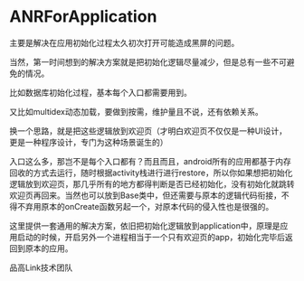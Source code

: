 # ANRForApplication
主要是解决在应用初始化过程太久初次打开可能造成黑屏的问题。

当然，第一时间想到的解决方案就是把初始化逻辑尽量减少，但是总有一些不可避免的情况。

比如数据库初始化过程，基本每个入口都需要用到。

又比如multidex动态加载，要做到按需，维护量且不说，还有依赖关系。

换一个思路，就是把这些逻辑放到欢迎页（才明白欢迎页不仅仅是一种UI设计，更是一种程序设计，专门为这种场景诞生的）

入口这么多，那岂不是每个入口都有？而且而且，android所有的应用都基于内存回收的方式去运行，随时根据activity栈进行进行restore，所以你如果想把初始化逻辑放到欢迎页，那几乎所有的地方都得判断是否已经初始化，没有初始化就跳转欢迎页再回来。当然也可以放到Base类中，但还需要与原本的逻辑代码衔接，不得不弃用原本的onCreate函数另起一个，对原本代码的侵入性也是很强的。

这里提供一套通用的解决方案，依旧把初始化逻辑放到application中，原理是应用启动的时候，开启另外一个进程相当于一个只有欢迎页的app，初始化完毕后返回到原本的应用。

品高Link技术团队
